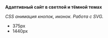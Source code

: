 **Адаптивный сайт в светлой и тёмной темах**

*CSS анимация кнопок, иконок. Работа с SVG.*

* 375px
* 1440px

